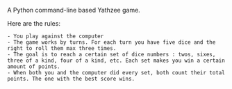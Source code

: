 A Python command-line based Yathzee game.

Here are the rules:

    - You play against the computer
    - The game works by turns. For each turn you have five dice and the right to roll them max three times.
    - The goal is to reach a certain set of dice numbers : twos, sixes, three of a kind, four of a kind, etc. Each set makes you win a certain amount of points.
    - When both you and the computer did every set, both count their total points. The one with the best score wins.
